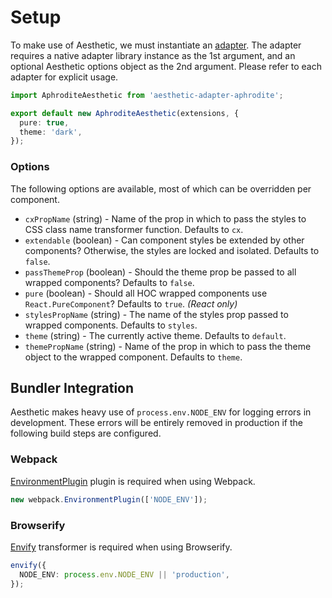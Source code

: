 # Setup

To make use of Aesthetic, we must instantiate an [adapter](./adapters/README.md). The adapter
requires a native adapter library instance as the 1st argument, and an optional Aesthetic options
object as the 2nd argument. Please refer to each adapter for explicit usage.

```ts
import AphroditeAesthetic from 'aesthetic-adapter-aphrodite';

export default new AphroditeAesthetic(extensions, {
  pure: true,
  theme: 'dark',
});
```

### Options

The following options are available, most of which can be overridden per component.

- `cxPropName` (string) - Name of the prop in which to pass the styles to CSS class name transformer
  function. Defaults to `cx`.
- `extendable` (boolean) - Can component styles be extended by other components? Otherwise, the
  styles are locked and isolated. Defaults to `false`.
- `passThemeProp` (boolean) - Should the theme prop be passed to all wrapped components? Defaults to
  `false`.
- `pure` (boolean) - Should all HOC wrapped components use `React.PureComponent`? Defaults to
  `true`. _(React only)_
- `stylesPropName` (string) - The name of the styles prop passed to wrapped components. Defaults to
  `styles`.
- `theme` (string) - The currently active theme. Defaults to `default`.
- `themePropName` (string) - Name of the prop in which to pass the theme object to the wrapped
  component. Defaults to `theme`.

## Bundler Integration

Aesthetic makes heavy use of `process.env.NODE_ENV` for logging errors in development. These errors
will be entirely removed in production if the following build steps are configured.

### Webpack

[EnvironmentPlugin](https://webpack.js.org/plugins/environment-plugin/) plugin is required when
using Webpack.

```ts
new webpack.EnvironmentPlugin(['NODE_ENV']);
```

### Browserify

[Envify](https://github.com/hughsk/envify) transformer is required when using Browserify.

```ts
envify({
  NODE_ENV: process.env.NODE_ENV || 'production',
});
```

